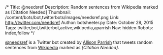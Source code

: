 /*
Title: @needsref
Description: Random sentences from Wikipedia marked as [Citation Needed]
Thumbnail: /content/bots/bot,twitterbots/images/needsref.png
Link: http://twitter.com/needsref
Author: botsheeter.py
Date: October 28, 2015
Tags: twitter,bot,twitterbot,active,wikipedia,aparrish
Nav: hidden
Robots: index,follow
*/

[@needsref](https://twitter.com/needsref) is a Twitter bot created by [Allison Parrish](https://twitter.com/aparrish) that tweets random sentences from [Wikipedia](https://www.wikipedia.org/) marked as *[Citation Needed]*.
